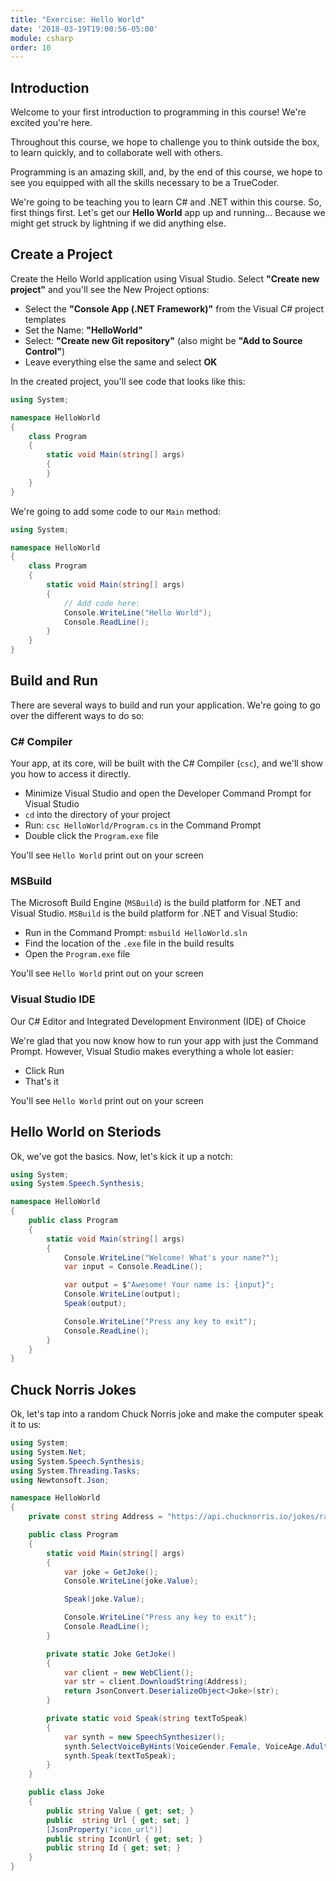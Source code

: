 ```yaml
---
title: "Exercise: Hello World"
date: '2018-03-19T19:00:56-05:00'
module: csharp
order: 10
---
```


## Introduction

Welcome to your first introduction to programming in this course! We're excited you're here.

Throughout this course, we hope to challenge you to think outside the box, to learn quickly, and to collaborate well with others.

Programming is an amazing skill, and, by the end of this course, we hope to see you equipped with all the skills necessary to be a TrueCoder.

We're going to be teaching you to learn C# and .NET within this course. So, first things first. Let's get our **Hello World** app up and running... Because we might get struck by lightning if we did anything else.

## Create a Project

Create the Hello World application using Visual Studio. Select **"Create new project"** and you'll see the New Project options:

* Select the **"Console App (.NET Framework)"** from the Visual C# project templates
* Set the Name: **"HelloWorld"**
* Select: **"Create new Git repository"** (also might be **"Add to Source Control"**)
* Leave everything else the same and select **OK**

In the created project, you'll see code that looks like this:

```csharp
using System;

namespace HelloWorld
{
    class Program
    {
        static void Main(string[] args)
        {
        }
    }
}
```

We're going to add some code to our `Main` method:

```csharp
using System;

namespace HelloWorld
{
    class Program
    {
        static void Main(string[] args)
        {
            // Add code here:
            Console.WriteLine("Hello World");
            Console.ReadLine();
        }
    }
}
```

## Build and Run

There are several ways to build and run your application. We're going to go over the different ways to do so:

### C# Compiler

Your app, at its core, will be built with the C# Compiler (`csc`), and we'll show you how to access it directly.

* Minimize Visual Studio and open the Developer Command Prompt for Visual Studio
* `cd` into the directory of your project
* Run: `csc HelloWorld/Program.cs` in the Command Prompt
* Double click the `Program.exe` file

You'll see `Hello World` print out on your screen

### MSBuild

The Microsoft Build Engine (`MSBuild`) is the build platform for .NET and Visual Studio. `MSBuild` is the build platform for .NET and Visual Studio:

* Run in the Command Prompt: `msbuild HelloWorld.sln`
* Find the location of the `.exe` file in the build results
* Open the `Program.exe` file

You'll see `Hello World` print out on your screen

### Visual Studio IDE

Our C# Editor and Integrated Development Environment (IDE) of Choice

We're glad that you now know how to run your app with just the Command Prompt. However, Visual Studio makes everything a whole lot easier:

* Click Run
* That's it

You'll see `Hello World` print out on your screen

## Hello World on Steriods

Ok, we've got the basics. Now, let's kick it up a notch:

```csharp
using System;
using System.Speech.Synthesis;

namespace HelloWorld
{
    public class Program
    {
        static void Main(string[] args)
        {
            Console.WriteLine("Welcome! What's your name?");
            var input = Console.ReadLine();

            var output = $"Awesome! Your name is: {input}";
            Console.WriteLine(output);
            Speak(output);

            Console.WriteLine("Press any key to exit");
            Console.ReadLine();
        }
    }
}
```

## Chuck Norris Jokes

Ok, let's tap into a random Chuck Norris joke and make the computer speak it to us:

```csharp
using System;
using System.Net;
using System.Speech.Synthesis;
using System.Threading.Tasks;
using Newtonsoft.Json;

namespace HelloWorld
{
    private const string Address = "https://api.chucknorris.io/jokes/random";

    public class Program
    {
        static void Main(string[] args)
        {
            var joke = GetJoke();
            Console.WriteLine(joke.Value);

            Speak(joke.Value);

            Console.WriteLine("Press any key to exit");
            Console.ReadLine();
        }

        private static Joke GetJoke()
        {
            var client = new WebClient();
            var str = client.DownloadString(Address);
            return JsonConvert.DeserializeObject<Joke>(str);
        }

        private static void Speak(string textToSpeak)
        {
            var synth = new SpeechSynthesizer();
            synth.SelectVoiceByHints(VoiceGender.Female, VoiceAge.Adult);
            synth.Speak(textToSpeak);
        }
    }

    public class Joke
    {
        public string Value { get; set; }
        public  string Url { get; set; }
        [JsonProperty("icon_url")]
        public string IconUrl { get; set; }
        public string Id { get; set; }
    }
}
```
